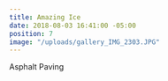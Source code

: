 ```yaml
---
title: Amazing Ice
date: 2018-08-03 16:41:00 -05:00
position: 7
image: "/uploads/gallery_IMG_2303.JPG"
---
```


Asphalt Paving